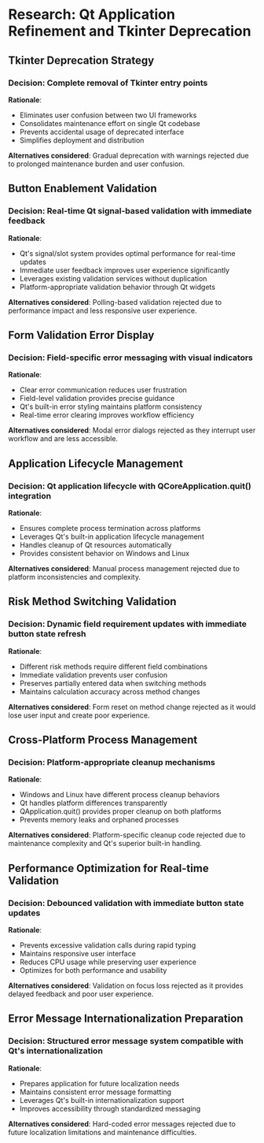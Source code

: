 # Research: Qt Application Refinement and Tkinter Deprecation

## Tkinter Deprecation Strategy

### Decision: Complete removal of Tkinter entry points
**Rationale**:
- Eliminates user confusion between two UI frameworks
- Consolidates maintenance effort on single Qt codebase
- Prevents accidental usage of deprecated interface
- Simplifies deployment and distribution

**Alternatives considered**: Gradual deprecation with warnings rejected due to prolonged maintenance burden and user confusion.

## Button Enablement Validation

### Decision: Real-time Qt signal-based validation with immediate feedback
**Rationale**:
- Qt's signal/slot system provides optimal performance for real-time updates
- Immediate user feedback improves user experience significantly
- Leverages existing validation services without duplication
- Platform-appropriate validation behavior through Qt widgets

**Alternatives considered**: Polling-based validation rejected due to performance impact and less responsive user experience.

## Form Validation Error Display

### Decision: Field-specific error messaging with visual indicators
**Rationale**:
- Clear error communication reduces user frustration
- Field-level validation provides precise guidance
- Qt's built-in error styling maintains platform consistency
- Real-time error clearing improves workflow efficiency

**Alternatives considered**: Modal error dialogs rejected as they interrupt user workflow and are less accessible.

## Application Lifecycle Management

### Decision: Qt application lifecycle with QCoreApplication.quit() integration
**Rationale**:
- Ensures complete process termination across platforms
- Leverages Qt's built-in application lifecycle management
- Handles cleanup of Qt resources automatically
- Provides consistent behavior on Windows and Linux

**Alternatives considered**: Manual process management rejected due to platform inconsistencies and complexity.

## Risk Method Switching Validation

### Decision: Dynamic field requirement updates with immediate button state refresh
**Rationale**:
- Different risk methods require different field combinations
- Immediate validation prevents user confusion
- Preserves partially entered data when switching methods
- Maintains calculation accuracy across method changes

**Alternatives considered**: Form reset on method change rejected as it would lose user input and create poor experience.

## Cross-Platform Process Management

### Decision: Platform-appropriate cleanup mechanisms
**Rationale**:
- Windows and Linux have different process cleanup behaviors
- Qt handles platform differences transparently
- QApplication.quit() provides proper cleanup on both platforms
- Prevents memory leaks and orphaned processes

**Alternatives considered**: Platform-specific cleanup code rejected due to maintenance complexity and Qt's superior built-in handling.

## Performance Optimization for Real-time Validation

### Decision: Debounced validation with immediate button state updates
**Rationale**:
- Prevents excessive validation calls during rapid typing
- Maintains responsive user interface
- Reduces CPU usage while preserving user experience
- Optimizes for both performance and usability

**Alternatives considered**: Validation on focus loss rejected as it provides delayed feedback and poor user experience.

## Error Message Internationalization Preparation

### Decision: Structured error message system compatible with Qt's internationalization
**Rationale**:
- Prepares application for future localization needs
- Maintains consistent error message formatting
- Leverages Qt's built-in internationalization support
- Improves accessibility through standardized messaging

**Alternatives considered**: Hard-coded error messages rejected due to future localization limitations and maintenance difficulties.